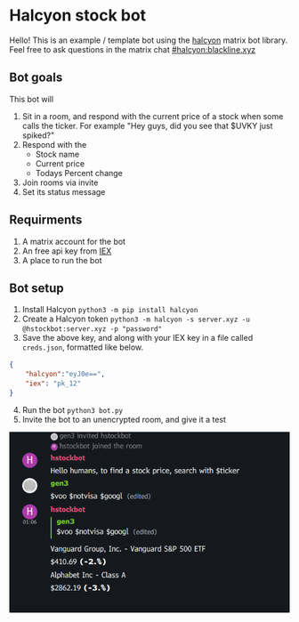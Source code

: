 # Halcyon stock bot
Hello! This is an example / template bot using the [halcyon](https://github.com/WesR/Halcyon) matrix bot library. Feel free to ask questions in the matrix chat [#halcyon:blackline.xyz](https://matrix.to/#/#halcyon:blackline.xyz)

## Bot goals
This bot will
1. Sit in a room, and respond with the current price of a stock when some calls the ticker. For example "Hey guys, did you see that $UVKY just spiked?"
2. Respond with the
	+ Stock name
	+ Current price
	+ Todays Percent change
3. Join rooms via invite
4. Set its status message


## Requirments
1. A matrix account for the bot
2. An free api key from [IEX](https://iexcloud.io/s/ec26bc7b)
3. A place to run the bot

## Bot setup
1. Install Halcyon `python3 -m pip install halcyon`
2. Create a Halcyon token `python3 -m halcyon -s server.xyz -u @hstockbot:server.xyz -p "password"`
3. Save the above key, and along with your IEX key in a file called `creds.json`, formatted like below.
```json
{
	"halcyon":"eyJ0e==",
	"iex": "pk_12"
}
```
4. Run the bot `python3 bot.py`
5. Invite the bot to an unencrypted room, and give it a test

![Example image](./Screenshot_working.png)
